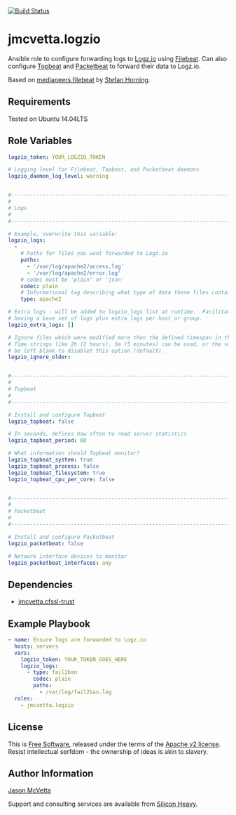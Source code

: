 [![Build Status](https://travis-ci.org/jmcvetta/ansible-logzio.svg?branch=master)](https://travis-ci.org/jmcvetta/ansible-logzio)

jmcvetta.logzio
===============

Ansible role to configure forwarding logs to [Logz.io](http://logz.io) using
[Filebeat](https://www.elastic.co/products/beats/filebeat).  Can also configure
[Topbeat](https://www.elastic.co/products/beats/topbeat) and
[Packetbeat](https://www.elastic.co/products/beats/packetbeat) to forward their
data to Logz.io.

Based on [mediapeers.filebeat](https://galaxy.ansible.com/mediapeers/filebeat)
by [Stefan Horning](mailto:horning@mediapeers.com).


Requirements
------------

Tested on Ubuntu 14.04LTS


Role Variables
--------------

```yaml
logzio_token: YOUR_LOGZIO_TOKEN

# Logging level for Filebeat, Topbeat, and Packetbeat daemons
logzio_daemon_log_level: warning


#-------------------------------------------------------------------------------
#
# Logs
#
#-------------------------------------------------------------------------------

# Example, overwrite this variable:
logzio_logs:
  - 
    # Paths for files you want forwarded to Logz.io
    paths:
      - '/var/log/apache2/access.log'
      - '/var/log/apache2/error.log'
    # codec must be 'plain' or 'json'
    codec: plain 
    # Informational tag describing what type of data these files contain
    type: apache2

# Extra logs - will be added to logzio_logs list at runtime.  Facilitates
# having a base set of logs plus extra logs per host or group.
logzio_extra_logs: []

# Ignore files which were modified more then the defined timespan in the past.
# Time strings like 2h (2 hours), 5m (5 minutes) can be used, or the value can 
# be left blank to disablet this option (default).
logzio_ignore_older: 


#-------------------------------------------------------------------------------
#
# Topbeat
#
#-------------------------------------------------------------------------------

# Install and configure Topbeat
logzio_topbeat: false

# In seconds, defines how often to read server statistics
logzio_topbeat_period: 60

# What information should Topbeat monitor?
logzio_topbeat_system: true
logzio_topbeat_process: false
logzio_topbeat_filesystem: true
logzio_topbeat_cpu_per_core: false


#-------------------------------------------------------------------------------
#
# Packetbeat
#
#-------------------------------------------------------------------------------

# Install and configure Packetbeat
logzio_packetbeat: false

# Netowrk interface devices to monitor
logzio_packetbeat_interfaces: any
```


Dependencies
------------

* [jmcvetta.cfssl-trust](https://galaxy.ansible.com/jmcvetta/cfssl-trust/)


Example Playbook
----------------

```yaml
- name: Ensure logs are forwarded to Logz.io
  hosts: servers
  vars:
    logzio_token: YOUR_TOKEN_GOES_HERE
	logzio_logs:
      - type: fail2ban
	    codec: plain
        paths:
          - /var/log/fail2ban.log
  roles:
    - jmcvetta.logzio
```


License
-------

This is [Free Software](http://www.gnu.org/philosophy/free-sw.en.html),
released under the terms of the [Apache v2 license](LICENSE).  Resist
intellectual serfdom - the ownership of ideas is akin to slavery.


Author Information
------------------

[Jason McVetta](mailto:jason.mcvetta@gmail.com)

Support and consulting services are available from [Silicon
Heavy](http://siliconheavy.com).
